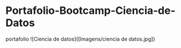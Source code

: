 # Portafolio-Bootcamp-Ciencia-de-Datos
portafolio
![Ciencia de datos]([Imagens/ciencia de datos.jpg])
 
